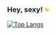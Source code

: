 ### Hey, sexy! <img style="height: 12px; width: 12px;" src="waving-hand.gif" width="32"/>

<!-- ![toddpress' stats](https://github-readme-stats.vercel.app/api?username=toddpress&show_icons=true&theme=radical) -->

[![Top Langs](https://github-readme-stats.vercel.app/api/top-langs/?username=toddpress&langs_count=4)](https://github.com/toddpress/github-readme-stats)
<!--
**toddpress/toddpress** is a ✨ _special_ ✨ repository because its `README.md` (this file) appears on your GitHub profile.

Here are some ideas to get you started:

- 🔭 I’m currently working on ...
- 🌱 I’m currently learning ...
- 👯 I’m looking to collaborate on ...
- 🤔 I’m looking for help with ...
- 💬 Ask me about ...
- 📫 How to reach me: ...
- 😄 Pronouns: ...
- ⚡ Fun fact: ...
-->
